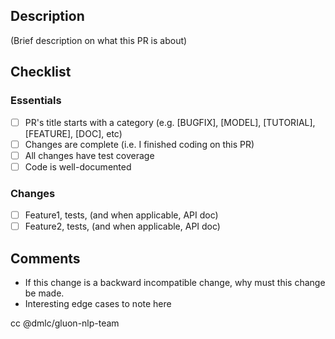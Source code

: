 ## Description ##
(Brief description on what this PR is about)

## Checklist ##
### Essentials ###
- [ ] PR's title starts with a category (e.g. [BUGFIX], [MODEL], [TUTORIAL], [FEATURE], [DOC], etc)
- [ ] Changes are complete (i.e. I finished coding on this PR)
- [ ] All changes have test coverage
- [ ] Code is well-documented

### Changes ###
- [ ] Feature1, tests, (and when applicable, API doc)
- [ ] Feature2, tests, (and when applicable, API doc)

## Comments ##
- If this change is a backward incompatible change, why must this change be made.
- Interesting edge cases to note here

cc @dmlc/gluon-nlp-team
